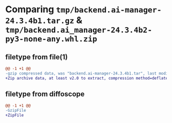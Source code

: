 # Comparing `tmp/backend.ai-manager-24.3.4b1.tar.gz` & `tmp/backend.ai_manager-24.3.4b2-py3-none-any.whl.zip`

## filetype from file(1)

```diff
@@ -1 +1 @@
-gzip compressed data, was "backend.ai-manager-24.3.4b1.tar", last modified: Fri May 31 19:10:21 2024, max compression
+Zip archive data, at least v2.0 to extract, compression method=deflate
```

## filetype from diffoscope

```diff
@@ -1 +1 @@
-GzipFile
+ZipFile
```

